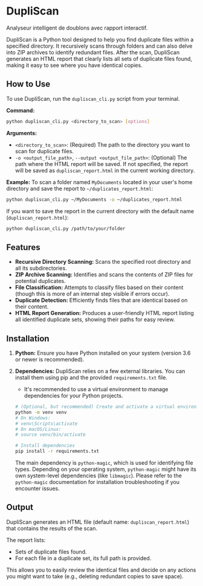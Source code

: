 # DupliScan
Analyseur intelligent de doublons avec rapport interactif.

DupliScan is a Python tool designed to help you find duplicate files within a specified directory. It recursively scans through folders and can also delve into ZIP archives to identify redundant files. After the scan, DupliScan generates an HTML report that clearly lists all sets of duplicate files found, making it easy to see where you have identical copies.

## How to Use

To use DupliScan, run the `dupliscan_cli.py` script from your terminal.

**Command:**
```bash
python dupliscan_cli.py <directory_to_scan> [options]
```

**Arguments:**
-   `<directory_to_scan>`: (Required) The path to the directory you want to scan for duplicate files.
-   `-o <output_file_path>`, `--output <output_file_path>`: (Optional) The path where the HTML report will be saved. If not specified, the report will be saved as `dupliscan_report.html` in the current working directory.

**Example:**
To scan a folder named `MyDocuments` located in your user's home directory and save the report to `~/duplicates_report.html`:
```bash
python dupliscan_cli.py ~/MyDocuments -o ~/duplicates_report.html
```
If you want to save the report in the current directory with the default name (`dupliscan_report.html`):
```bash
python dupliscan_cli.py /path/to/your/folder
```

## Features

-   **Recursive Directory Scanning:** Scans the specified root directory and all its subdirectories.
-   **ZIP Archive Scanning:** Identifies and scans the contents of ZIP files for potential duplicates.
-   **File Classification:** Attempts to classify files based on their content (though this is more of an internal step visible if errors occur).
-   **Duplicate Detection:** Efficiently finds files that are identical based on their content.
-   **HTML Report Generation:** Produces a user-friendly HTML report listing all identified duplicate sets, showing their paths for easy review.

## Installation

1.  **Python:** Ensure you have Python installed on your system (version 3.6 or newer is recommended).
2.  **Dependencies:** DupliScan relies on a few external libraries. You can install them using pip and the provided `requirements.txt` file.
    - It's recommended to use a virtual environment to manage dependencies for your Python projects.

    ```bash
    # (Optional, but recommended) Create and activate a virtual environment
    python -m venv venv
    # On Windows:
    # venv\Scripts\activate
    # On macOS/Linux:
    # source venv/bin/activate

    # Install dependencies
    pip install -r requirements.txt
    ```
    The main dependency is `python-magic`, which is used for identifying file types. Depending on your operating system, `python-magic` might have its own system-level dependencies (like `libmagic`). Please refer to the `python-magic` documentation for installation troubleshooting if you encounter issues.

## Output

DupliScan generates an HTML file (default name: `dupliscan_report.html`) that contains the results of the scan.

The report lists:
-   Sets of duplicate files found.
-   For each file in a duplicate set, its full path is provided.

This allows you to easily review the identical files and decide on any actions you might want to take (e.g., deleting redundant copies to save space).
